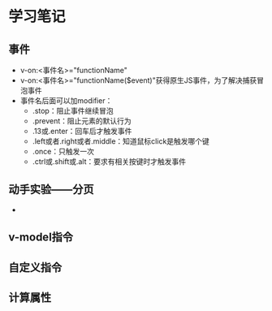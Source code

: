 # 学习笔记

## 事件

* v-on:<事件名>="functionName"
* v-on:<事件名>="functionName($event)"获得原生JS事件，为了解决捕获冒泡事件
* 事件名后面可以加modifier：
  * .stop：阻止事件继续冒泡
  * .prevent：阻止元素的默认行为
  * .13或.enter：回车后才触发事件
  * .left或者.right或者.middle：知道鼠标click是触发哪个键
  * .once：只触发一次
  * .ctrl或.shift或.alt：要求有相关按键时才触发事件

## 动手实验——分页

* 

## v-model指令

## 自定义指令

## 计算属性